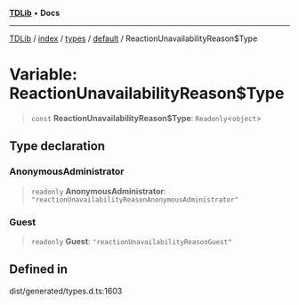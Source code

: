 [**TDLib**](../../../../../../README.md) • **Docs**

***

[TDLib](../../../../../../modules.md) / [index](../../../../../README.md) / [types](../../../README.md) / [default](../README.md) / ReactionUnavailabilityReason$Type

# Variable: ReactionUnavailabilityReason$Type

> `const` **ReactionUnavailabilityReason$Type**: `Readonly`\<`object`\>

## Type declaration

### AnonymousAdministrator

> `readonly` **AnonymousAdministrator**: `"reactionUnavailabilityReasonAnonymousAdministrator"`

### Guest

> `readonly` **Guest**: `"reactionUnavailabilityReasonGuest"`

## Defined in

dist/generated/types.d.ts:1603
